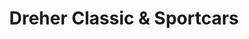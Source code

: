 ---
title: "Dreher Classic & Sportcars"
url: /tuebingen/dreher-classic-und-sportcars/
shop: Autowerkstatt
---